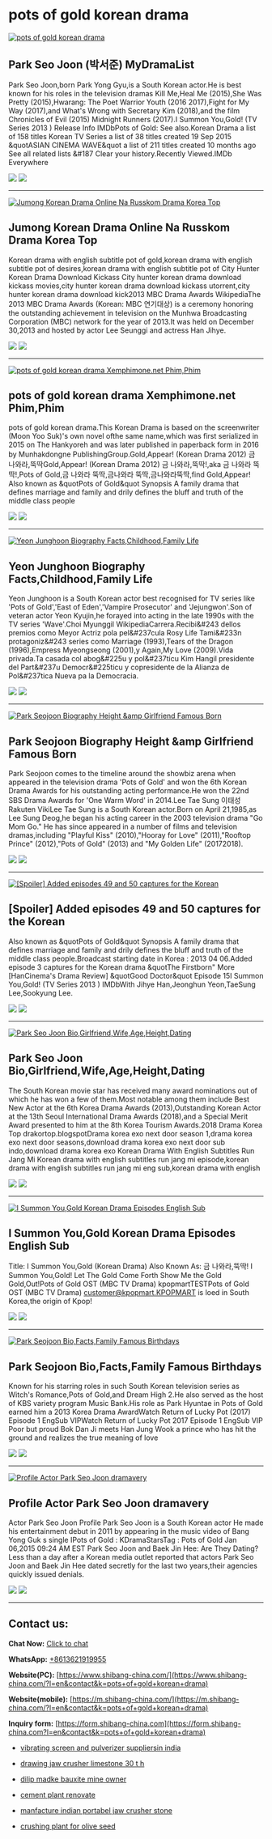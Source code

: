 # pots of gold korean drama

<a href="https://swt.shibang-china.com/?l=en&img&k=pots+of+gold+korean+drama" target="_blank">![pots of gold korean drama](http://static.shibang-china.com/all-800x300/659.jpg)</a>

## Park Seo Joon (박서준) MyDramaList
Park Seo Joon,born Park Yong Gyu,is a South Korean actor.He is best known for his roles in the television dramas Kill Me,Heal Me (2015),She Was Pretty (2015),Hwarang: The Poet Warrior Youth (2016 2017),Fight for My Way (2017),and What's Wrong with Secretary Kim (2018),and the film Chronicles of Evil (2015) Midnight Runners (2017).I Summon You,Gold! (TV Series 2013 ) Release Info IMDbPots of Gold: See also.Korean Drama a list of 158 titles Korean TV Series a list of 38 titles created 19 Sep 2015 &quotASIAN CINEMA WAVE&quot a list of 211 titles created 10 months ago See all related lists &#187 Clear your history.Recently Viewed.IMDb Everywhere


<a href="https://whatsapp.shibangsoft.com/WhatsApp.php" target="_blank" title="WhatsApp">![](http://static.shibang-china.com/icon/whatsapp.png)</a> <a href="https://swt.shibang-china.com/?l=en&icon&k=pots+of+gold+korean+drama" target="_blank">![](http://static.shibang-china.com/icon/chat-en.png)</a>

---

<a href="https://swt.shibang-china.com/?l=en&img&k=pots+of+gold+korean+drama" target="_blank">![Jumong Korean Drama Online Na Russkom Drama Korea Top](http://static.shibang-china.com/all-800x300/1278.jpg)</a>

## Jumong Korean Drama Online Na Russkom Drama Korea Top
Korean drama with english subtitle pot of gold,korean drama with english subtitle pot of desires,korean drama with english subtitle pot of City Hunter Korean Drama Download Kickass City hunter korean drama download kickass movies,city hunter korean drama download kickass utorrent,city hunter korean drama download kick2013 MBC Drama Awards WikipediaThe 2013 MBC Drama Awards (Korean: MBC 연기대상) is a ceremony honoring the outstanding achievement in television on the Munhwa Broadcasting Corporation (MBC) network for the year of 2013.It was held on December 30,2013 and hosted by actor Lee Seunggi and actress Han Jihye.


<a href="https://whatsapp.shibangsoft.com/WhatsApp.php" target="_blank" title="WhatsApp">![](http://static.shibang-china.com/icon/whatsapp.png)</a> <a href="https://swt.shibang-china.com/?l=en&icon&k=pots+of+gold+korean+drama" target="_blank">![](http://static.shibang-china.com/icon/chat-en.png)</a>

---

<a href="https://swt.shibang-china.com/?l=en&img&k=pots+of+gold+korean+drama" target="_blank">![pots of gold korean drama Xemphimone.net Phim,Phim](http://static.shibang-china.com/all-800x300/897.jpg)</a>

## pots of gold korean drama Xemphimone.net Phim,Phim
pots of gold korean drama.This Korean Drama is based on the screenwriter (Moon Yoo Suk)'s own novel ofthe same name,which was first serialized in 2015 on The Hankyoreh and was later published in paperback form in 2016 by Munhakdongne PublishingGroup.Gold,Appear! (Korean Drama 2012) 금 나와라,뚝딱Gold,Appear! (Korean Drama 2012) 금 나와라,뚝딱!,aka 금 나와라 뚝딱!,Pots of Gold,금 나와라 뚝딱,금나와라 뚝딱,금나와라뚝딱,find Gold,Appear! Also known as &quotPots of Gold&quot Synopsis A family drama that defines marriage and family and drily defines the bluff and truth of the middle class people


<a href="https://whatsapp.shibangsoft.com/WhatsApp.php" target="_blank" title="WhatsApp">![](http://static.shibang-china.com/icon/whatsapp.png)</a> <a href="https://swt.shibang-china.com/?l=en&icon&k=pots+of+gold+korean+drama" target="_blank">![](http://static.shibang-china.com/icon/chat-en.png)</a>

---

<a href="https://swt.shibang-china.com/?l=en&img&k=pots+of+gold+korean+drama" target="_blank">![Yeon Junghoon Biography Facts,Childhood,Family Life](http://static.shibang-china.com/all-800x300/277.jpg)</a>

## Yeon Junghoon Biography Facts,Childhood,Family Life
Yeon Junghoon is a South Korean actor best recognised for TV series like 'Pots of Gold','East of Eden','Vampire Prosecutor' and 'Jejungwon'.Son of veteran actor Yeon Kyujin,he forayed into acting in the late 1990s with the TV series 'Wave'.Choi Myunggil WikipediaCarrera.Recibi&#243 dellos premios como Meyor Actriz pola pel&#237cula Rosy Life Tami&#233n protagoniz&#243 series como Marriage (1993),Tears of the Dragon (1996),Empress Myeongseong (2001),y Again,My Love (2009).Vida privada.Ta casada col abog&#225u y pol&#237ticu Kim Hangil presidente del Part&#237u Democr&#225ticu y copresidente de la Alianza de Pol&#237tica Nueva pa la Democracia.


<a href="https://whatsapp.shibangsoft.com/WhatsApp.php" target="_blank" title="WhatsApp">![](http://static.shibang-china.com/icon/whatsapp.png)</a> <a href="https://swt.shibang-china.com/?l=en&icon&k=pots+of+gold+korean+drama" target="_blank">![](http://static.shibang-china.com/icon/chat-en.png)</a>

---

<a href="https://swt.shibang-china.com/?l=en&img&k=pots+of+gold+korean+drama" target="_blank">![Park Seojoon Biography Height &amp Girlfriend Famous Born](http://static.shibang-china.com/all-800x300/425.jpg)</a>

## Park Seojoon Biography Height &amp Girlfriend Famous Born
Park Seojoon comes to the timeline around the showbiz arena when appeared in the television drama 'Pots of Gold' and won the 6th Korean Drama Awards for his outstanding acting performance.He won the 22nd SBS Drama Awards for 'One Warm Word' in 2014.Lee Tae Sung 이태성 Rakuten VikiLee Tae Sung is a South Korean actor.Born on April 21,1985,as Lee Sung Deog,he began his acting career in the 2003 television drama "Go Mom Go." He has since appeared in a number of films and television dramas,including "Playful Kiss" (2010),"Hooray for Love" (2011),"Rooftop Prince" (2012),"Pots of Gold" (2013) and "My Golden Life" (20172018).


<a href="https://whatsapp.shibangsoft.com/WhatsApp.php" target="_blank" title="WhatsApp">![](http://static.shibang-china.com/icon/whatsapp.png)</a> <a href="https://swt.shibang-china.com/?l=en&icon&k=pots+of+gold+korean+drama" target="_blank">![](http://static.shibang-china.com/icon/chat-en.png)</a>

---

<a href="https://swt.shibang-china.com/?l=en&img&k=pots+of+gold+korean+drama" target="_blank">![[Spoiler] Added episodes 49 and 50 captures for the Korean](http://static.shibang-china.com/all-800x300/908.jpg)</a>

## [Spoiler] Added episodes 49 and 50 captures for the Korean
Also known as &quotPots of Gold&quot Synopsis A family drama that defines marriage and family and drily defines the bluff and truth of the middle class people.Broadcast starting date in Korea : 2013 04 06.Added episode 3 captures for the Korean drama &quotThe Firstborn" More [HanCinema's Drama Review] &quotGood Doctor&quot Episode 15I Summon You,Gold! (TV Series 2013 ) IMDbWith Jihye Han,Jeonghun Yeon,TaeSung Lee,Sookyung Lee.


<a href="https://whatsapp.shibangsoft.com/WhatsApp.php" target="_blank" title="WhatsApp">![](http://static.shibang-china.com/icon/whatsapp.png)</a> <a href="https://swt.shibang-china.com/?l=en&icon&k=pots+of+gold+korean+drama" target="_blank">![](http://static.shibang-china.com/icon/chat-en.png)</a>

---

<a href="https://swt.shibang-china.com/?l=en&img&k=pots+of+gold+korean+drama" target="_blank">![Park Seo Joon Bio,Girlfriend,Wife,Age,Height,Dating](http://static.shibang-china.com/all-800x300/124.jpg)</a>

## Park Seo Joon Bio,Girlfriend,Wife,Age,Height,Dating
The South Korean movie star has received many award nominations out of which he has won a few of them.Most notable among them include Best New Actor at the 6th Korea Drama Awards (2013),Outstanding Korean Actor at the 13th Seoul International Drama Awards (2018),and a Special Merit Award presented to him at the 8th Korea Tourism Awards.2018 Drama Korea Top drakortop.blogspotDrama korea exo next door season 1,drama korea exo next door seasons,download drama korea exo next door sub indo,download drama korea exo Korean Drama With English Subtitles Run Jang Mi Korean drama with english subtitles run jang mi episode,korean drama with english subtitles run jang mi eng sub,korean drama with english


<a href="https://whatsapp.shibangsoft.com/WhatsApp.php" target="_blank" title="WhatsApp">![](http://static.shibang-china.com/icon/whatsapp.png)</a> <a href="https://swt.shibang-china.com/?l=en&icon&k=pots+of+gold+korean+drama" target="_blank">![](http://static.shibang-china.com/icon/chat-en.png)</a>

---

<a href="https://swt.shibang-china.com/?l=en&img&k=pots+of+gold+korean+drama" target="_blank">![I Summon You,Gold Korean Drama Episodes English Sub](http://static.shibang-china.com/all-800x300/465.jpg)</a>

## I Summon You,Gold Korean Drama Episodes English Sub
Title: I Summon You,Gold (Korean Drama) Also Known As: 금 나와라,뚝딱! I Summon You,Gold! Let The Gold Come Forth Show Me the Gold Gold,Out!Pots of Gold OST (MBC TV Drama) kpopmartTESTPots of Gold OST (MBC TV Drama) customer@kpopmart.KPOPMART is loed in South Korea,the origin of Kpop!


<a href="https://whatsapp.shibangsoft.com/WhatsApp.php" target="_blank" title="WhatsApp">![](http://static.shibang-china.com/icon/whatsapp.png)</a> <a href="https://swt.shibang-china.com/?l=en&icon&k=pots+of+gold+korean+drama" target="_blank">![](http://static.shibang-china.com/icon/chat-en.png)</a>

---

<a href="https://swt.shibang-china.com/?l=en&img&k=pots+of+gold+korean+drama" target="_blank">![Park Seojoon Bio,Facts,Family Famous Birthdays](http://static.shibang-china.com/all-800x300/1390.jpg)</a>

## Park Seojoon Bio,Facts,Family Famous Birthdays
Known for his starring roles in such South Korean television series as Witch's Romance,Pots of Gold,and Dream High 2.He also served as the host of KBS variety program Music Bank.His role as Park Hyuntae in Pots of Gold earned him a 2013 Korea Drama AwardWatch Return of Lucky Pot (2017) Episode 1 EngSub VIPWatch Return of Lucky Pot 2017 Episode 1 EngSub VIP Poor but proud Bok Dan Ji meets Han Jung Wook a prince who has hit the ground and realizes the true meaning of love


<a href="https://whatsapp.shibangsoft.com/WhatsApp.php" target="_blank" title="WhatsApp">![](http://static.shibang-china.com/icon/whatsapp.png)</a> <a href="https://swt.shibang-china.com/?l=en&icon&k=pots+of+gold+korean+drama" target="_blank">![](http://static.shibang-china.com/icon/chat-en.png)</a>

---

<a href="https://swt.shibang-china.com/?l=en&img&k=pots+of+gold+korean+drama" target="_blank">![Profile Actor Park Seo Joon dramavery](http://static.shibang-china.com/all-800x300/228.jpg)</a>

## Profile Actor Park Seo Joon dramavery
Actor Park Seo Joon Profile Park Seo Joon is a South Korean actor He made his entertainment debut in 2011 by appearing in the music video of Bang Yong Guk s single IPots of Gold : KDramaStarsTag : Pots of Gold Jan 06,2015 09:24 AM EST Park Seo Joon and Baek Jin Hee: Are They Dating? Less than a day after a Korean media outlet reported that actors Park Seo Joon and Baek Jin Hee dated secretly for the last two years,their agencies quickly issued denials.


<a href="https://whatsapp.shibangsoft.com/WhatsApp.php" target="_blank" title="WhatsApp">![](http://static.shibang-china.com/icon/whatsapp.png)</a> <a href="https://swt.shibang-china.com/?l=en&icon&k=pots+of+gold+korean+drama" target="_blank">![](http://static.shibang-china.com/icon/chat-en.png)</a>

---
## Contact us:

**Chat Now:** [Click to chat](https://swt.shibang-china.com?l=en&contact&k=pots+of+gold+korean+drama)

**WhatsApp:**  [+8613621919955](https://whatsapp.shibangsoft.com/WhatsApp.php)

**Website(PC):** [https://www.shibang-china.com/](https://www.shibang-china.com/?l=en&contact&k=pots+of+gold+korean+drama)

**Website(mobile):** [https://m.shibang-china.com/](https://m.shibang-china.com/?l=en&contact&k=pots+of+gold+korean+drama)

**Inquiry form:** [https://form.shibang-china.com](https://form.shibang-china.com?l=en&contact&k=pots+of+gold+korean+drama)

* [vibrating screen and pulverizer suppliersin india](../111/vibrating%20screen%20and%20pulverizer%20suppliersin%20india.md)

* [drawing jaw crusher limestone 30 t h](../121/drawing%20jaw%20crusher%20limestone%2030%20t%20h.md)

* [dilip madke bauxite mine owner](../115/dilip%20madke%20bauxite%20mine%20owner.md)

* [cement plant renovate](../122/cement%20plant%20renovate.md)

* [manfacture indian portabel jaw crusher stone](../121/manfacture%20indian%20portabel%20jaw%20crusher%20stone.md)

* [crushing plant for olive seed](../117/crushing%20plant%20for%20olive%20seed.md)